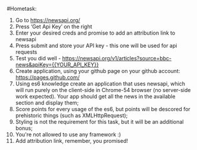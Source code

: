 #Hometask:

1. Go to https://newsapi.org/
2. Press ‘Get Api Key’ on the right
3. Enter your desired creds and promise to add an attribution link to newsapi
4. Press submit and store your API key - this one will be used for api requests
5. Test you did well - https://newsapi.org/v1/articles?source=bbc-news&apiKey={{YOUR_API_KEY}}
6. Create application, using your github page on your github account: https://pages.github.com/
7. Using es6 knowledge create an application that uses newsapi, which will run purely on the client-side in Chrome-54 browser (no server-side work expected). Your app should get all the news in the available section and display them;
8. Score points for every usage of the es6, but points will be descored for prehistoric things (such as XMLHttpRequest);
9. Styling is not the requirement for this task, but it will be an additional bonus;
10. You're not allowed to use any framework :)
11. Add attribution link, remember, you promised!
